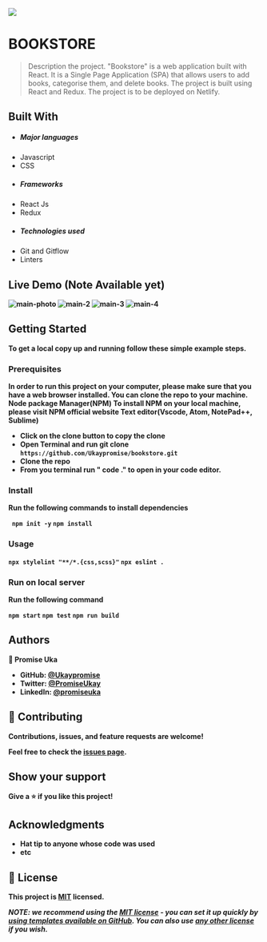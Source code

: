 ![](https://img.shields.io/badge/Microverse-blueviolet)

# BOOKSTORE
> Description the project.
"Bookstore"  is a web application built with React. It is a Single Page Application (SPA) that allows users to add books, categorise them, and delete books. The project is built using React and Redux. The project is to be deployed on Netlify. 

## Built With
- ##### Major languages
- Javascript
- CSS
- ##### Frameworks
- React Js
- Redux
- ##### Technologies used
- Git and Gitflow
- Linters


<b>


## Live Demo (Note Available yet)
 
![main-photo](https://user-images.githubusercontent.com/85847249/191847920-468a8610-85c2-4af6-b6a1-54303f983897.png)
![main-2](https://user-images.githubusercontent.com/85847249/191847969-b04ad012-4821-4d37-80af-109ac0ac5eea.png)
![main-3](https://user-images.githubusercontent.com/85847249/191847992-345bbaee-a634-4399-a376-3c299746bfb5.png)
![main-4](https://user-images.githubusercontent.com/85847249/191848056-5e3b0476-3914-470f-b01a-a58d2236b423.png)



## Getting Started

To get a local copy up and running follow these simple example steps.

### Prerequisites
In order to run this project on your computer, please make sure that you have a web browser installed. You can clone the repo to your machine.
Node package Manager(NPM)
To install NPM on your local machine, please visit NPM official website
Text editor(Vscode, Atom, NotePad++, Sublime)

- Click on the clone button to copy the clone
- Open Terminal and run git clone `https://github.com/Ukaypromise/bookstore.git`
- Clone the repo
- From you terminal run " code ." to open in your code editor.

### Install
Run the following commands to install dependencies

`
npm init -y`
`npm install
`
### Usage
`npx stylelint "**/*.{css,scss}"`
 `npx eslint .
`
### Run on local server
Run the following command 


`
npm start
`
`
npm test
`
`
npm run build
`

## Authors
👤 **Promise Uka**
- GitHub: [@Ukaypromise](https://github.com/Ukaypromise/)
- Twitter: [@PromiseUkay](https://twitter.com/PromiseUkay)
- LinkedIn: [@promiseuka](https://www.linkedin.com/in/promiseuka)


## 🤝 Contributing

Contributions, issues, and feature requests are welcome!

Feel free to check the [issues page](https://github.com/Ukaypromise/bookstore/issues).

## Show your support

Give a ⭐️ if you like this project!

## Acknowledgments

- Hat tip to anyone whose code was used
- etc

## 📝 License

This project is [MIT](./LICENSE) licensed.

_NOTE: we recommend using the [MIT license](https://choosealicense.com/licenses/mit/) - you can set it up quickly by [using templates available on GitHub](https://docs.github.com/en/communities/setting-up-your-project-for-healthy-contributions/adding-a-license-to-a-repository). You can also use [any other license](https://choosealicense.com/licenses/) if you wish._



